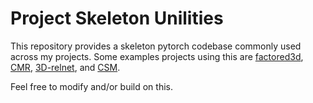 # Project Skeleton Unilities
This repository provides a skeleton pytorch codebase commonly used across my projects. Some examples projects using this are [factored3d](https://github.com/shubhtuls/factored3d), [CMR](https://github.com/akanazawa/cmr/), [3D-relnet](https://github.com/nileshkulkarni/relative3d), and [CSM](https://nileshkulkarni.github.io/csm/).

Feel free to modify and/or build on this.

